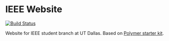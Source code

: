 # IEEE Website

[![Build Status](https://travis-ci.org/ieee-utd/website.svg?branch=master)](https://travis-ci.org/ieee-utd/website.svg?branch=master)

Website for IEEE student branch at UT Dallas. Based on [Polymer starter kit](https://github.com/Polymer/polymer-starter-kit).